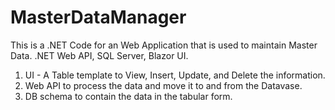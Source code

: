 # MasterDataManager
This is a .NET Code for an Web Application that is used to maintain Master Data. .NET Web API, SQL Server, Blazor UI.

1. UI - A Table template to View, Insert, Update, and Delete the information.
2. Web API to process the data and move it to and from the Datavase.
3. DB schema to contain the data in the tabular form.
